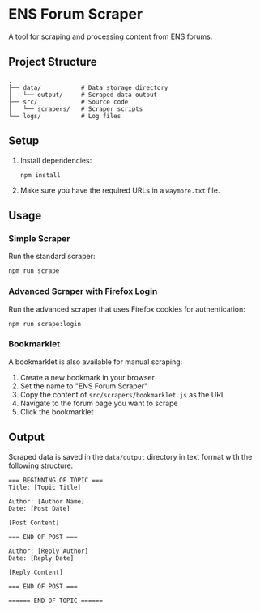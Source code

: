 # ENS Forum Scraper

A tool for scraping and processing content from ENS forums.

## Project Structure

```
.
├── data/           # Data storage directory
│   └── output/     # Scraped data output
├── src/            # Source code
│   └── scrapers/   # Scraper scripts
└── logs/           # Log files
```

## Setup

1. Install dependencies:
   ```
   npm install
   ```

2. Make sure you have the required URLs in a `waymore.txt` file.

## Usage

### Simple Scraper

Run the standard scraper:

```
npm run scrape
```

### Advanced Scraper with Firefox Login

Run the advanced scraper that uses Firefox cookies for authentication:

```
npm run scrape:login
```

### Bookmarklet

A bookmarklet is also available for manual scraping:

1. Create a new bookmark in your browser
2. Set the name to "ENS Forum Scraper"
3. Copy the content of `src/scrapers/bookmarklet.js` as the URL
4. Navigate to the forum page you want to scrape
5. Click the bookmarklet

## Output

Scraped data is saved in the `data/output` directory in text format with the following structure:

```
=== BEGINNING OF TOPIC ===
Title: [Topic Title]

Author: [Author Name]
Date: [Post Date]

[Post Content]

=== END OF POST ===

Author: [Reply Author]
Date: [Reply Date]

[Reply Content]

=== END OF POST ===

====== END OF TOPIC ======
``` 